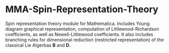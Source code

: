 # MMA-Spin-Representation-Theory

Spin representation theory module for Mathematica. Includes Young diagram graphical representation, computation of Littlewood-Richardson coefficients, as well as Newell-Littlewood coefficients. It also includes branching rules for dimensional reduction (restricted representation) of the classical Lie Algerbas **B** and **D**.
